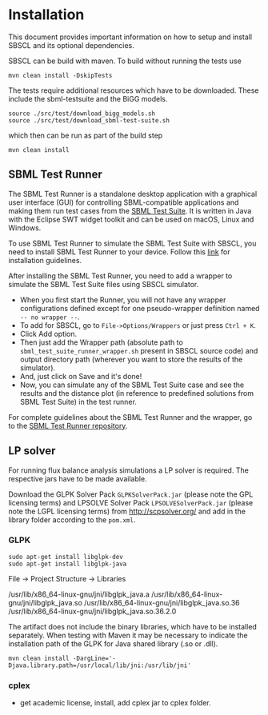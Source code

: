 # Installation
This document provides important information on how to setup and install SBSCL and its optional dependencies.


SBSCL can be build with maven. To build without running the tests use
```
mvn clean install -DskipTests
```

The tests require additional resources which have to be downloaded. These include the sbml-testsuite and the BiGG models.
```
source ./src/test/download_bigg_models.sh
source ./src/test/download_sbml-test-suite.sh
```
which then can be run as part of the build step
```
mvn clean install
```

## SBML Test Runner
The SBML Test Runner is a standalone desktop application with a graphical user interface (GUI) for controlling SBML-compatible applications and making them run test cases from the [SBML Test Suite](http://sbml.org/Software/SBML_Test_Suite). It is written in Java with the Eclipse SWT widget toolkit and can be used on macOS, Linux and Windows.

To use SBML Test Runner to simulate the SBML Test Suite with SBSCL, you need to install SBML Test Runner to your device. Follow this [link](https://github.com/sbmlteam/sbml-test-suite/tree/master/src/test-runner/testsuite-ui) for installation guidelines.

After installing the SBML Test Runner, you need to add a wrapper to simulate the SBML Test Suite files using SBSCL simulator.
- When you first start the Runner, you will not have any wrapper configurations defined except for one pseudo-wrapper definition named `-- no wrapper --`.
- To add for SBSCL, go to `File->Options/Wrappers` or just press `Ctrl + K`.
- Click Add option.
- Then just add the Wrapper path (absolute path to `sbml_test_suite_runner_wrapper.sh` present in SBSCL source code) and output directory path (wherever you want to store the results of the simulator).
- And, just click on Save and it's done!
- Now, you can simulate any of the SBML Test Suite case and see the results and the distance plot (in reference to predefined solutions from SBML Test Suite) in the test runner.

For complete guidelines about the SBML Test Runner and the wrapper, go to the [SBML Test Runner repository](https://github.com/sbmlteam/sbml-test-suite/tree/master/src/test-runner/testsuite-ui).  


## LP solver
For running flux balance analysis simulations a LP solver is required. The respective jars have to be made available.

Download the GLPK Solver Pack `GLPKSolverPack.jar` (please note the GPL licensing terms)
and LPSOLVE Solver Pack `LPSOLVESolverPack.jar` (please note the LGPL licensing terms) from
http://scpsolver.org/ and add in the library folder according to the `pom.xml`.


### GLPK

```
sudo apt-get install libglpk-dev
sudo apt-get install libglpk-java
```

File -> Project Structure -> Libraries

/usr/lib/x86_64-linux-gnu/jni/libglpk_java.a
/usr/lib/x86_64-linux-gnu/jni/libglpk_java.so
/usr/lib/x86_64-linux-gnu/jni/libglpk_java.so.36
/usr/lib/x86_64-linux-gnu/jni/libglpk_java.so.36.2.0


The artifact does not include the binary libraries, which have to be installed separately.
When testing with Maven it may be necessary to indicate the installation path of the GLPK for Java shared library (.so or .dll).
```
mvn clean install -DargLine='-Djava.library.path=/usr/local/lib/jni:/usr/lib/jni'
```


### cplex
- get academic license, install, add cplex jar to cplex folder.
